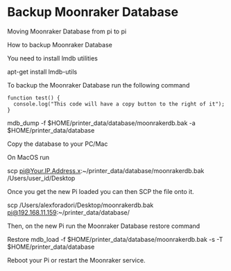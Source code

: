 #  Backup Moonraker Database


Moving Moonraker Database from pi to pi 

How to backup Moonraker Database

You need to install lmdb utilities

apt-get install lmdb-utils

To backup the Moonraker Database run the following command

```
function test() {
  console.log("This code will have a copy button to the right of it");
}
```

mdb_dump -f $HOME/printer_data/database/moonrakerdb.bak -a  $HOME/printer_data/database

Copy the database to your PC/Mac 

On MacOS run 

scp pi@Your.IP.Address.x:~/printer_data/database/moonrakerdb.bak /Users/user_id/Desktop

Once you get the new Pi loaded you can then SCP the file onto it.

scp /Users/alexforadori/Desktop/moonrakerdb.bak pi@192.168.11.159:~/printer_data/database/

Then, on the new Pi run the Moonraker Database restore command

Restore mdb_load -f $HOME/printer_data/database/moonrakerdb.bak -s -T $HOME/printer_data/database

Reboot your Pi or restart the Moonraker service.
